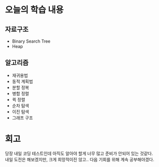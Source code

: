 # 오늘의 학습 내용

## 자료구조

- Binary Search Tree
- Heap

## 알고리즘

- 재귀용법
- 동적 계획법
- 분할 정복
- 병합 정렬
- 퀵 정렬
- 순차 탐색
- 이진 탐색
- 그래프 구조

# 회고

당장 내일 코딩 테스트인데 아직도 알아야 할게 너무 많고 준비가 안되어 있는 것같다.
내일 도전은 해보겠지만, 크게 희망적이진 않고.. 다음 기회를 위해 계속 공부해야겠다.
